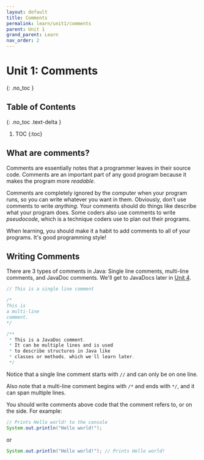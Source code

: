 ```yaml
---
layout: default
title: Comments
permalink: learn/unit1/comments
parent: Unit 1
grand_parent: Learn
nav_order: 2
---
```


<!-- prettier-ignore-start -->

# Unit 1: Comments

{: .no_toc }

## Table of Contents

{: .no_toc .text-delta }

1. TOC
{:toc}

<!-- prettier-ignore-end -->

## What are comments?

Comments are essentially notes that a programmer leaves in their source code.
Comments are an important part of any good program because it makes the program
more _readable_.

Comments are completely ignored by the computer when your program runs, so you
can write whatever you want in them. Obviously, don't use comments to write
_anything_. Your comments should do things like describe what your program does.
Some coders also use comments to write _pseudocode_, which is a technique coders
use to plan out their programs.

When learning, you should make it a habit to add comments to all of your
programs. It's good programming style!

## Writing Comments

There are 3 types of comments in Java: Single line comments, multi-line
comments, and JavaDoc comments. We'll get to JavaDocs later in
[Unit 4](/learn-code/learn/unit4).

```java
// This is a single line comment

/*
This is
a multi-line
comment.
*/

/**
 * This is a JavaDoc comment.
 * It can be multiple lines and is used
 * to describe structures in Java like
 * classes or methods, which we'll learn later.
 */
```

Notice that a single line comment starts with `//` and can only be on one line.

Also note that a multi-line comment begins with `/*` and ends with `*/`, and it
can span multiple lines.

You should write comments above code that the comment refers to, or on the side.
For example:

```java
// Prints Hello world! to the console
System.out.println("Hello world!");
```

or

```java
System.out.println("Hello world!"); // Prints Hello world!
```
